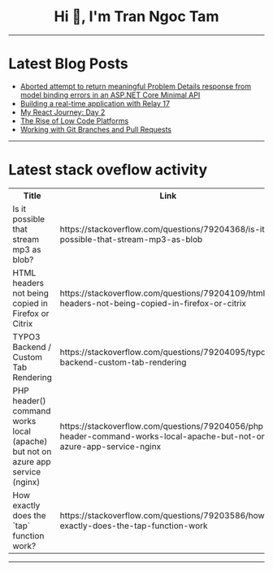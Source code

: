 <h1 align="center">Hi 👋, I'm Tran Ngoc Tam</h1>

---

# Latest Blog Posts 
<!-- BLOG-POST-LIST:START -->
- [Aborted attempt to return meaningful Problem Details response from model binding errors in an ASP.NET Core Minimal API](https://dev.to/nausaf/aborted-attempt-to-return-meaningful-problem-details-response-from-model-binding-errors-in-an-353g)
- [Building a real-time application with Relay 17](https://dev.to/logrocket/building-a-real-time-application-with-relay-17-21o4)
- [My React Journey: Day 2](https://dev.to/ayoola_damilare_212d5bde0/my-react-journey-day-2-451e)
- [The Rise of Low Code Platforms](https://dev.to/atharvgyan/the-rise-of-low-code-platforms-4dp9)
- [Working with Git Branches and Pull Requests](https://dev.to/erikaheidi/working-with-git-branches-and-pull-requests-3943)
<!-- BLOG-POST-LIST:END -->

---

# Latest stack oveflow activity
<table>
  <tr><th>Title</th><th>Link</th></tr>
  <!-- STACKOVERFLOW:START --><tr><td>Is it possible that stream mp3 as blob?</td><td>https://stackoverflow.com/questions/79204368/is-it-possible-that-stream-mp3-as-blob</td></tr><tr><td>HTML headers not being copied in Firefox or Citrix</td><td>https://stackoverflow.com/questions/79204109/html-headers-not-being-copied-in-firefox-or-citrix</td></tr><tr><td>TYPO3 Backend / Custom Tab Rendering</td><td>https://stackoverflow.com/questions/79204095/typo3-backend-custom-tab-rendering</td></tr><tr><td>PHP header&lpar;&rpar; command works local &lpar;apache&rpar; but not on azure app service &lpar;nginx&rpar;</td><td>https://stackoverflow.com/questions/79204056/php-header-command-works-local-apache-but-not-on-azure-app-service-nginx</td></tr><tr><td>How exactly does the `tap` function work?</td><td>https://stackoverflow.com/questions/79203586/how-exactly-does-the-tap-function-work</td></tr><!-- STACKOVERFLOW:END -->
</table>

---


